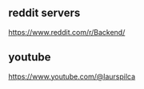## reddit servers
https://www.reddit.com/r/Backend/




## youtube
https://www.youtube.com/@laurspilca


